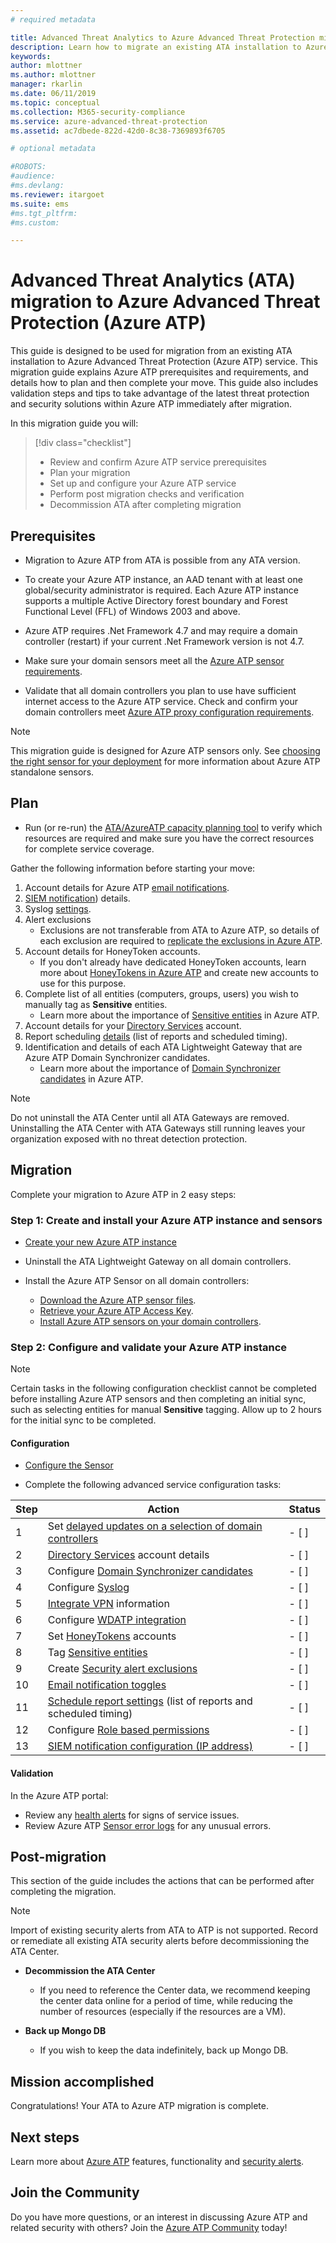 ```yaml
---
# required metadata

title: Advanced Threat Analytics to Azure Advanced Threat Protection migration  | Microsoft Docs
description: Learn how to migrate an existing ATA installation to Azure ATP.
keywords:
author: mlottner
ms.author: mlottner
manager: rkarlin
ms.date: 06/11/2019
ms.topic: conceptual
ms.collection: M365-security-compliance
ms.service: azure-advanced-threat-protection
ms.assetid: ac7dbede-822d-42d0-8c38-7369893f6705

# optional metadata

#ROBOTS:
#audience:
#ms.devlang:
ms.reviewer: itargoet
ms.suite: ems
#ms.tgt_pltfrm:
#ms.custom:

---
```


# Advanced Threat Analytics (ATA) migration to Azure Advanced Threat Protection (Azure ATP) 


This guide is designed to be used for migration from an existing ATA installation to Azure Advanced Threat Protection (Azure ATP) service. This migration guide explains Azure ATP prerequisites and requirements, and details how to plan and then complete your move. This guide also includes validation steps and tips 
to take advantage of the latest threat protection and security solutions within Azure ATP immediately after migration.  

In this migration guide you will: 

> [!div class="checklist"]
> * Review and confirm Azure ATP service prerequisites
> * Plan your migration
> * Set up and configure your Azure ATP service
> * Perform post migration checks and verification
> * Decommission ATA after completing migration 

## Prerequisites

- Migration to Azure ATP from ATA is possible from any ATA version.

- To create your Azure ATP instance, an AAD tenant with at least one global/security administrator is required. Each Azure ATP instance supports a multiple Active Directory forest boundary and Forest Functional Level (FFL) of Windows 2003 and above.

- Azure ATP requires .Net Framework 4.7 and may require a domain controller (restart) if your current .Net Framework version is not 4.7.

- Make sure your domain sensors meet all the [Azure ATP sensor requirements](https://docs.microsoft.com/azure-advanced-threat-protection/atp-prerequisites#azure-atp-sensor-requirements).

- Validate that all domain controllers you plan to use have sufficient internet access to the Azure ATP service. Check and confirm your domain controllers meet [Azure ATP proxy configuration requirements](https://docs.microsoft.com/azure-advanced-threat-protection/configure-proxy).

>[!NOTE]
> This migration guide is designed for Azure ATP sensors only. See [choosing the right sensor for your deployment](https://docs.microsoft.com/azure-advanced-threat-protection/atp-capacity-planning#choosing-the-right-sensor-type-for-your-deployment) for more information about Azure ATP standalone sensors. 

## Plan 

- Run (or re-run) the [ATA/AzureATP capacity planning tool](https://docs.microsoft.com/azure-advanced-threat-protection/atp-capacity-planning) to verify which resources are required and make sure you have the correct resources for complete service coverage.

Gather the following information before starting your move: 
1. Account details for Azure ATP [email notifications](https://docs.microsoft.com/azure-advanced-threat-protection/notifications).
1. [SIEM notification](https://docs.microsoft.com/azure-advanced-threat-protection/configure-event-collection#siemsyslog)) details.
1. Syslog [settings](https://docs.microsoft.com/azure-advanced-threat-protection/setting-syslog).
1. Alert exclusions 
    - Exclusions are not transferable from ATA to Azure ATP, so details of each exclusion are required to [replicate the exclusions in Azure ATP](https://docs.microsoft.com/azure-advanced-threat-protection/excluding-entities-from-detections).
1. Account details for HoneyToken accounts. 
    - If you don't already have dedicated HoneyToken accounts, learn more about [HoneyTokens in Azure ATP](https://docs.microsoft.com/azure-advanced-threat-protection/install-atp-step7) and create new accounts to use for this purpose.
1. Complete list of all entities (computers, groups, users) you wish to manually tag as **Sensitive** entities. 
    - Learn more about the importance of [Sensitive entities](https://docs.microsoft.com/azure-advanced-threat-protection/sensitive-accounts) in Azure ATP.
1. Account details for your [Directory Services](https://docs.microsoft.com/azure-advanced-threat-protection/install-atp-step2) account.
1. Report scheduling [details](https://docs.microsoft.com/azure-advanced-threat-protection/reports) (list of reports and scheduled timing). 
1. Identification and details of each ATA Lightweight Gateway that are Azure ATP Domain Synchronizer candidates. 
   - Learn more about the importance of [Domain Synchronizer candidates](https://docs.microsoft.com/azure-advanced-threat-protection/install-atp-step5#configure-sensor-settings) in Azure ATP.

> [!NOTE]
> Do not uninstall the ATA Center until all ATA Gateways are removed. Uninstalling the ATA Center with ATA Gateways still running leaves your organization exposed with no threat detection protection.

## Migration 

Complete your migration to Azure ATP in 2 easy steps:

### Step 1: Create and install your Azure ATP instance and sensors

- [Create your new Azure ATP instance](https://docs.microsoft.com/azure-advanced-threat-protection/install-atp-step1)

- Uninstall the ATA Lightweight Gateway on all domain controllers.

- Install the Azure ATP Sensor on all domain controllers:
     - [Download the Azure ATP sensor files](https://docs.microsoft.com/azure-advanced-threat-protection/install-atp-step3).
     - [Retrieve your Azure ATP Access Key](https://docs.microsoft.com/azure-advanced-threat-protection/install-atp-step3#download-the-setup-package).
     - [Install Azure ATP sensors on your domain controllers](https://docs.microsoft.com/azure-advanced-threat-protection/install-atp-step4). 

### Step 2: Configure and validate your Azure ATP instance  

>[!NOTE]
> Certain tasks in the following configuration checklist cannot be completed before installing Azure ATP sensors and then completing an initial sync, such as selecting entities for manual **Sensitive** tagging. Allow up to 2 hours for the initial sync to be completed. 

#### Configuration

- [Configure the Sensor](https://docs.microsoft.com/azure-advanced-threat-protection/install-atp-step5)

- Complete the following advanced service configuration tasks:

| Step    | Action | Status |
|--------------|------------|------------------|
| 1  | Set [delayed updates on a selection of domain controllers](https://docs.microsoft.com/azure-advanced-threat-protection/sensor-update) | - [ ] |
| 2  | [Directory Services](https://docs.microsoft.com/azure-advanced-threat-protection/install-atp-step2) account details| - [ ] |
| 3  | Configure [Domain Synchronizer candidates](https://docs.microsoft.com/azure-advanced-threat-protection/install-atp-step5#configure-sensor-settings) | - [ ] |
| 4  | Configure [Syslog](https://docs.microsoft.com/azure-advanced-threat-protection/setting-syslog) | - [ ] |
| 5  | [Integrate VPN](https://docs.microsoft.com/azure-advanced-threat-protection/install-atp-step6-vpn) information| - [ ] |
| 6  | Configure [WDATP integration](https://docs.microsoft.com/azure-advanced-threat-protection/integrate-wd-atp)| - [ ] |
| 7  | Set [HoneyTokens](https://docs.microsoft.com/azure-advanced-threat-protection/install-atp-step7) accounts| - [ ] |
| 8  | Tag [Sensitive entities](https://docs.microsoft.com/azure-advanced-threat-protection/sensitive-accounts)| - [ ] |
| 9  | Create [Security alert exclusions](https://docs.microsoft.com/azure-advanced-threat-protection/excluding-entities-from-detections)| - [ ] |
| 10 | [Email notification toggles](https://docs.microsoft.com/azure-advanced-threat-protection/notifications) | - [ ] |
| 11  | [Schedule report settings](https://docs.microsoft.com/azure-advanced-threat-protection/reports) (list of reports and scheduled timing)| - [ ] |
| 12  | Configure [Role based permissions](https://docs.microsoft.com/azure-advanced-threat-protection/atp-role-groups) | - [ ] |
| 13  | [SIEM notification configuration (IP address)](https://docs.microsoft.com/azure-advanced-threat-protection/configure-event-collection#siemsyslog)| - [ ] | 

#### Validation

In the Azure ATP portal:
- Review any [health alerts](https://docs.microsoft.com/azure-advanced-threat-protection/atp-health-center) for signs of service issues. 
- Review Azure ATP [Sensor error logs](https://docs.microsoft.com/azure-advanced-threat-protection/troubleshooting-atp-using-logs) for any unusual errors.

## Post-migration

This section of the guide includes the actions that can be performed after completing the migration. 

>[!NOTE]
> Import of existing security alerts from ATA to ATP is not supported. Record or remediate all existing ATA security alerts before decommissioning the ATA Center.  

- **Decommission the ATA Center** 
    - If you need to reference the Center data, we recommend keeping the center data online for a period of time, while reducing the number of resources (especially if the resources are a VM).  

- **Back up Mongo DB** 
    - If you wish to keep the data indefinitely, back up Mongo DB.  

## Mission accomplished

Congratulations! Your ATA to Azure ATP migration is complete. 

## Next steps

Learn more about [Azure ATP](https://docs.microsoft.com/azure-advanced-threat-protection/what-is-atp) features, functionality and [security alerts](https://docs.microsoft.com/azure-advanced-threat-protection/understanding-security-alerts).  
## Join the Community

Do you have more questions, or an interest in discussing Azure ATP and related security with others? Join the [Azure ATP Community](https://techcommunity.microsoft.com/t5/Azure-Advanced-Threat-Protection/bd-p/AzureAdvancedThreatProtection) today!




